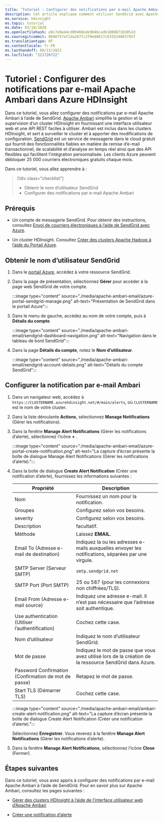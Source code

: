 ```yaml
---
title: 'Tutoriel : Configurer des notifications par e-mail Apache Ambari dans Azure HDInsight'
description: Cet article explique comment utiliser SendGrid avec Apache Ambari pour les notifications par e-mail.
ms.service: hdinsight
ms.topic: tutorial
ms.date: 03/10/2020
ms.openlocfilehash: e9c7e9e44cd09460ede9046cadb1800871b5052d
ms.sourcegitcommit: 0046757af1da267fc2f0e88617c633524883795f
ms.translationtype: HT
ms.contentlocale: fr-FR
ms.lasthandoff: 08/13/2021
ms.locfileid: "121726722"
---
```

# <a name="tutorial-configure-apache-ambari-email-notifications-in-azure-hdinsight"></a>Tutoriel : Configurer des notifications par e-mail Apache Ambari dans Azure HDInsight

Dans ce tutoriel, vous allez configurer des notifications par e-mail Apache Ambari à l’aide de SendGrid. [Apache Ambari](./hdinsight-hadoop-manage-ambari.md) simplifie la gestion et la supervision d’un cluster HDInsight en fournissant une interface utilisateur web et une API REST faciles à utiliser. Ambari est inclus dans les clusters HDInsight, et sert à surveiller le cluster et à apporter des modifications de configuration. [SendGrid](https://sendgrid.com/solutions/) est un service de messagerie dans le cloud gratuit qui fournit des fonctionnalités fiables en matière de remise d’e-mail transactionnel, de scalabilité et d’analyse en temps réel ainsi que des API flexibles qui facilitent l’intégration personnalisée. Les clients Azure peuvent débloquer 25 000 courriers électroniques gratuits chaque mois.

Dans ce tutoriel, vous allez apprendre à :

> [!div class="checklist"]
> * Obtenir le nom d’utilisateur SendGrid
> * Configurer des notifications par e-mail Apache Ambari

## <a name="prerequisites"></a>Prérequis

* Un compte de messagerie SendGrid. Pour obtenir des instructions, consultez [Envoi de courriers électroniques à l’aide de SendGrid avec Azure](https://docs.sendgrid.com/for-developers/partners/microsoft-azure-2021#create-a-twilio-sendgrid-accountcreate-a-twilio-sendgrid-account).

* Un cluster HDInsight. Consultez [Créer des clusters Apache Hadoop à l’aide du Portail Azure](./hdinsight-hadoop-create-linux-clusters-portal.md).

## <a name="obtain-sendgrid-username"></a>Obtenir le nom d’utilisateur SendGrid

1. Dans le [portail Azure](https://portal.azure.com), accédez à votre ressource SendGrid.

1. Dans la page de présentation, sélectionnez **Gérer** pour accéder à la page web SendGrid de votre compte.

    :::image type="content" source="./media/apache-ambari-email/azure-portal-sendgrid-manage.png" alt-text="Présentation de SendGrid dans le portail Azure":::

1. Dans le menu de gauche, accédez au nom de votre compte, puis à **Détails du compte**.

    :::image type="content" source="./media/apache-ambari-email/sendgrid-dashboard-navigation.png" alt-text="Navigation dans le tableau de bord SendGrid":::

1. Dans la page **Détails du compte**, notez le **Nom d’utilisateur**.

    :::image type="content" source="./media/apache-ambari-email/sendgrid-account-details.png" alt-text="Détails du compte SendGrid":::

## <a name="configure-ambari-e-mail-notification"></a>Configurer la notification par e-mail Ambari

1. Dans un navigateur web, accédez à `https://CLUSTERNAME.azurehdinsight.net/#/main/alerts`, où `CLUSTERNAME` est le nom de votre cluster.

1. Dans la liste déroulante **Actions**, sélectionnez **Manage Notifications** (Gérer les notifications).

1. Dans la fenêtre **Manage Alert Notifications** (Gérer les notifications d’alerte), sélectionnez l’icône **+** .

    :::image type="content" source="./media/apache-ambari-email/azure-portal-create-notification.png" alt-text="La capture d’écran présente la boîte de dialogue Manage Alert Notifications (Gérer les notifications d’alerte).":::

1. Dans la boîte de dialogue **Create Alert Notification** (Créer une notification d’alerte), fournissez les informations suivantes :

    |Propriété |Description |
    |---|---|
    |Nom|Fournissez un nom pour la notification.|
    |Groupes|Configurez selon vos besoins.|
    |severity|Configurez selon vos besoins.|
    |Description|facultatif.|
    |Méthode|Laissez **EMAIL**.|
    |Email To (Adresse e-mail de destination)|Indiquez la ou les adresses e-mails auxquelles envoyer les notifications, séparées par une virgule.|
    |SMTP Server (Serveur SMTP)|`smtp.sendgrid.net`|
    |SMTP Port (Port SMTP)|25 ou 587 (pour les connexions non chiffrées/TLS).|
    |Email From (Adresse e-mail source)|Indiquez une adresse e-mail. Il n’est pas nécessaire que l’adresse soit authentique.|
    |Use authentication (Utiliser l’authentification)|Cochez cette case.|
    |Nom d’utilisateur|Indiquez le nom d’utilisateur SendGrid.|
    |Mot de passe|Indiquez le mot de passe que vous avez utilisé lors de la création de la ressource SendGrid dans Azure.|
    |Password Confirmation (Confirmation de mot de passe)|Retapez le mot de passe.|
    |Start TLS (Démarrer TLS)|Cochez cette case.|

    :::image type="content" source="./media/apache-ambari-email/ambari-create-alert-notification.png" alt-text="La capture d’écran présente la boîte de dialogue Create Alert Notification (Créer une notification d’alerte).":::

    Sélectionnez **Enregistrer**. Vous revenez à la fenêtre **Manage Alert Notifications** (Gérer les notifications d’alerte).

1. Dans la fenêtre **Manage Alert Notifications**, sélectionnez l’icône **Close** (Fermer).

## <a name="next-steps"></a>Étapes suivantes

Dans ce tutoriel, vous avez appris à configurer des notifications par e-mail Apache Ambari à l’aide de SendGrid. Pour en savoir plus sur Apache Ambari, consultez les pages suivantes :

* [Gérer des clusters HDInsight à l’aide de l’interface utilisateur web d’Apache Ambari](./hdinsight-hadoop-manage-ambari.md)

* [Créer une notification d’alerte](https://docs.cloudera.com/HDPDocuments/Ambari-latest/managing-and-monitoring-ambari/content/amb_create_an_alert_notification.html)